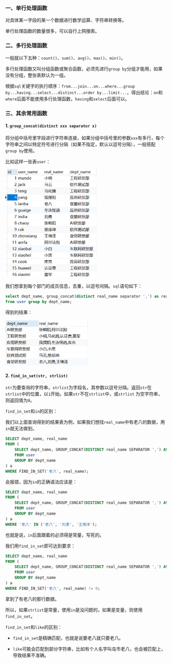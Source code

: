 ### 一、单行处理函数

对具体某一字段的某一个数据进行数学运算、字符串转换等。

单行处理函数的数量很多，可以自行上网搜索。

### 二、多行处理函数

一般就以下五种：`count()`、`sum()`、`avg()`、`max()`、`min()`。

多行处理函数又叫分组函数或聚合函数，必须先进行`group by`分组才能用，如果没有分组，整张表默认为一组。

根据`sql`关键字的执行顺序：`from...join...on...where...group by...having...select...distinct...order by...limit...`，得出结论：`on`和`where`后面不能使用多行处理函数，`having`和`select`后面可以。

### 三、其余常用函数

#### 1. `group_concat(distinct xxx separator x)`

将分组中括号里字段进行字符串连接，如果分组中括号里的参数`xxx`有多行，每个字符串之间以特定符号进行分隔（如果不指定，默认以逗号分隔），一般搭配`group by`使用。

比如这样一张表`user`：

<img src="image/0f1eee28df3e43fa8f3b2fe3cb08a41d.png" alt="用户表user" style="zoom: 67%;" />

我们想拿到每个部门的成员信息，去重，以逗号间隔。`sql`语句如下：

~~~ sql
select dept_name, group_concat(distinct real_name separator ',') as real_name
from user group by dept_name;
~~~

得到的结果：

<img src="image/1bc46a20514e4a8eac484173cb089b16.png" alt="查询结果" style="zoom: 67%;" />

#### 2. `find_in_set(str, strlist)`

`str`为要查询的字符串，`strlist`为字段名，其参数以逗号分隔。返回`str`在`strlist`中的位置，以`1`开始。如果`str`不在`strlist`中，或`strlist` 为空字符串，则返回值为`0`。

`find_in_set`和`in`的区别：

我们以上面查询得到的结果表为例，如果我们想找`real_name`中有老八的数据，用`in`就无法做到。

~~~ sql
SELECT dept_name, real_name
FROM (
    SELECT dept_name, GROUP_CONCAT(DISTINCT real_name SEPARATOR ',') AS real_name
    FROM user
    GROUP BY dept_name
) a
WHERE FIND_IN_SET('老八', real_name);
~~~

会报错，因为`in`的正确语法应该是：

~~~ sql
SELECT dept_name, real_name
FROM (
    SELECT dept_name, GROUP_CONCAT(DISTINCT real_name SEPARATOR ',') AS real_name
    FROM user
    GROUP BY dept_name
) a
WHERE '老八' IN ('老八', '刘勇', '王境泽');
~~~

也就是说，`in`后面跟着的必须得是常量，写死的。

我们用`find_in_set`即可达到要求：

~~~ sql
SELECT dept_name, real_name
FROM (
    SELECT dept_name, GROUP_CONCAT(DISTINCT real_name SEPARATOR ',') AS real_name
    FROM user
    GROUP BY dept_name
) a
WHERE FIND_IN_SET('老八', real_name) != 0;
~~~

拿到了有老八的那行数据。

所以，如果`strlist`是常量，使用`in`是没问题的，如果是变量，则使用`find_in_set`。

`find_in_set`和`like`的区别：

- `find_in_set`是精确匹配，也就是说要老八就只要老八。

- `like`可能会匹配到部分字符串，比如有个人名字叫岛市老八，也会被匹配上，导致结果不准确。



